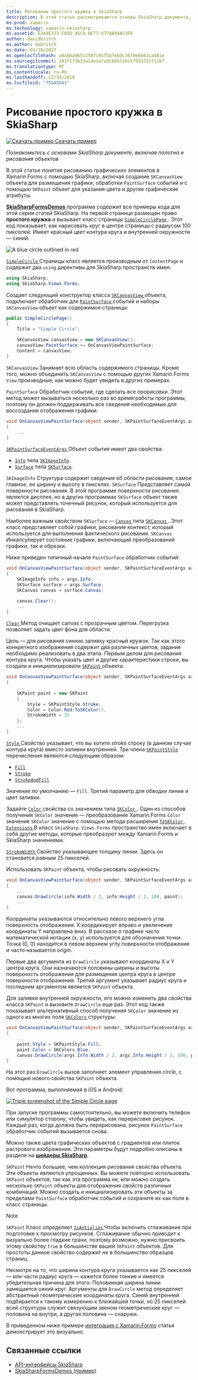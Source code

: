 ```yaml
---
title: Рисование простого кружка в SkiaSharp
description: В этой статье рассматриваются основы SkiaSharp документа, в том числе полотна и paint, в приложениях Xamarin.Forms и демонстрирует это с помощью примера кода.
ms.prod: xamarin
ms.technology: xamarin-skiasharp
ms.assetid: E3A4E373-F65D-45C8-8E77-577A804AC3F8
author: davidbritch
ms.author: dabritch
ms.date: 03/10/2017
ms.openlocfilehash: a0ab6a965c2507c01f5b7ebdc3670e6661ca481e
ms.sourcegitcommit: 191f1f3b13a14e2afadcb95126c5f653722f126f
ms.translationtype: MT
ms.contentlocale: ru-RU
ms.lasthandoff: 12/30/2019
ms.locfileid: "75545641"
---
```

# <a name="drawing-a-simple-circle-in-skiasharp"></a>Рисование простого кружка в SkiaSharp

[![Скачать пример](~/media/shared/download.png) Скачать пример](https://docs.microsoft.com/samples/xamarin/xamarin-forms-samples/skiasharpforms-demos)

_Познакомьтесь с основами SkiaSharp документе, включая полотна и рисования объектов_

В этой статье понятия рисованию графических элементов в Xamarin.Forms с помощью SkiaSharp, включая создание `SKCanvasView` объекта для размещения графики, обработки `PaintSurface` событий и с помощью `SKPaint` объект для указания цвета и другие графические атрибуты.

[ **SkiaSharpFormsDemos** ](https://docs.microsoft.com/samples/xamarin/xamarin-forms-samples/skiasharpforms-demos) программа содержит все примеры кода для этой серии статей SkiaSharp. На первой странице размещен право **простого кружка** и вызывает класс страницы [ `SimpleCirclePage` ](https://github.com/xamarin/xamarin-forms-samples/blob/master/SkiaSharpForms/Demos/Demos/SkiaSharpFormsDemos/Basics/SimpleCirclePage.cs). Этот код показывает, как нарисовать круг в центре страницы с радиусом 100 пикселей. Имеет красный цвет контура круга и внутренней окружности — синий.

![](circle-images/circleexample.png "A blue circle outlined in red")

[ `SimpleCircle` ](https://github.com/xamarin/xamarin-forms-samples/blob/master/SkiaSharpForms/Demos/Demos/SkiaSharpFormsDemos/Basics/SimpleCirclePage.cs) Страницы класс является производным от `ContentPage` и содержит два `using` директивы для SkiaSharp пространств имен:

```csharp
using SkiaSharp;
using SkiaSharp.Views.Forms;
```

Создает следующий конструктор класса [ `SKCanvasView` ](xref:SkiaSharp.Views.Forms.SKCanvasView) объекта, подключает обработчик для [ `PaintSurface` ](xref:SkiaSharp.Views.Forms.SKCanvasView.PaintSurface) событий и наборы `SKCanvasView` объект как содержимое страницы:

```csharp
public SimpleCirclePage()
{
    Title = "Simple Circle";

    SKCanvasView canvasView = new SKCanvasView();
    canvasView.PaintSurface += OnCanvasViewPaintSurface;
    Content = canvasView;
}
```

`SKCanvasView` Занимает всю область содержимого страницы. Кроме того, можно объединить `SKCanvasView` с помощью других Xamarin.Forms `View` производные, как можно будет увидеть в других примерах.

`PaintSurface` Обработчик событий, где сделать все прорисовки. Этот метод может вызываться несколько раз во время работы программы, поэтому он должен поддерживать все сведения необходимые для воссоздания отображения графики:

```csharp
void OnCanvasViewPaintSurface(object sender, SKPaintSurfaceEventArgs args)
{
    ...
}

```

[ `SKPaintSurfaceEventArgs` ](xref:SkiaSharp.Views.Forms.SKPaintSurfaceEventArgs) Объект события имеет два свойства:

- [`Info`](xref:SkiaSharp.Views.Forms.SKPaintSurfaceEventArgs.Info) типа [`SKImageInfo`](xref:SkiaSharp.SKImageInfo).
- [`Surface`](xref:SkiaSharp.Views.Forms.SKPaintSurfaceEventArgs.Surface) типа [`SKSurface`](xref:SkiaSharp.SKSurface).

`SKImageInfo` Структура содержит сведения об области рисования, самое главное, ее ширину и высоту в пикселях. `SKSurface` Представляет самой поверхности рисования. В этой программе поверхности рисования является дисплея, но в других программах `SKSurface` объект также может представлять точечный рисунок, который используется для рисования в SkiaSharp.

Наиболее важным свойством `SKSurface` — [ `Canvas` ](xref:SkiaSharp.SKSurface.Canvas) типа [ `SKCanvas` ](xref:SkiaSharp.SKCanvas). Этот класс представляет собой графики, рисование контекст, который используется для выполнения фактического рисования. `SKCanvas` Инкапсулирует состояние графики, включающий преобразований графики, так и обрезки.

Ниже приведен типичный начале `PaintSurface` обработчик событий:

```csharp
void OnCanvasViewPaintSurface(object sender, SKPaintSurfaceEventArgs args)
{
    SKImageInfo info = args.Info;
    SKSurface surface = args.Surface;
    SKCanvas canvas = surface.Canvas;

    canvas.Clear();
    ...
}

```

[ `Clear` ](xref:SkiaSharp.SKCanvas.Clear) Метод очищает canvas с прозрачным цветом. Перегрузка позволяет задать цвет фона для области.

Цель — для рисования синюю заливку красный кружок. Так как этого конкретного изображения содержит два различных цветов, задание необходимо реализовать в два этапа. Первым делом для рисования контура круга. Чтобы указать цвет и другие характеристики строки, вы создали и инициализировали [ `SKPaint` ](xref:SkiaSharp.SKPaint) объекта:

```csharp
void OnCanvasViewPaintSurface(object sender, SKPaintSurfaceEventArgs args)
{
    ...
    SKPaint paint = new SKPaint
    {
        Style = SKPaintStyle.Stroke,
        Color = Color.Red.ToSKColor(),
        StrokeWidth = 25
    };
    ...
}
```

[ `Style` ](xref:SkiaSharp.SKPaint.Style) Свойство указывает, что вы хотите *stroke* строку (в данном случае контура круга) вместо *заливки* внутренней. Три члена [ `SKPaintStyle` ](xref:SkiaSharp.SKPaintStyle) перечисления являются следующим образом:

- [`Fill`](xref:SkiaSharp.SKPaintStyle.Fill)
- [`Stroke`](xref:SkiaSharp.SKPaintStyle.Stroke)
- [`StrokeAndFill`](xref:SkiaSharp.SKPaintStyle.StrokeAndFill)

Значение по умолчанию — `Fill`. Третий параметр для обводки линии и цвет заливки.

Задайте [ `Color` ](xref:SkiaSharp.SKPaint.Color) свойства со значением типа [ `SKColor` ](xref:SkiaSharp.SKColor). Один из способов получения `SKColor` значение — преобразование Xamarin.Forms `Color` значение `SKColor` значение с помощью метода расширения [ `ToSKColor` ](xref:SkiaSharp.Views.Forms.Extensions.ToSKColor*). [ `Extensions` ](xref:SkiaSharp.Views.Forms.Extensions) В класс `SkiaSharp.Views.Forms` пространство имен включает в себя другие методы, которые преобразуют между Xamarin.Forms и SkiaSharp значениями.

[ `StrokeWidth` ](xref:SkiaSharp.SKPaint.StrokeWidth) Свойство указывающее толщину линии. Здесь он становится равным 25 пикселей.

Использовать `SKPaint` объекта, чтобы рисовать окружность:

```csharp
void OnCanvasViewPaintSurface(object sender, SKPaintSurfaceEventArgs args)
{
    ...
    canvas.DrawCircle(info.Width / 2, info.Height / 2, 100, paint);
    ...
}
```

Координаты указываются относительно левого верхнего угла поверхность отображения. X координирует вправо и увеличение координаты Y направлена вниз. В рассказе о графике часто математической нотации (x, y) используется для обозначения точки. Точка (0, 0) находится в левом верхнем углу поверхности отображения и часто называется *origin*.

Первые два аргумента из `DrawCircle` указывают координаты X и Y центра круга. Они назначаются половины ширины и высоты поверхность отображения для размещения центра круга в центре поверхности отображения. Третий аргумент указывает радиус круга и последним аргументом является `SKPaint` объекта.

Для заливки внутренней окружности, его можно изменить два свойства класса `SKPaint` и вызовите `DrawCircle` еще раз. Этот код также показывает альтернативный способ получения `SKColor` значение из одного из многих поля [ `SKColors` ](xref:SkiaSharp.SKColors) структуры:

```csharp
void OnCanvasViewPaintSurface(object sender, SKPaintSurfaceEventArgs args)
{
    ...
    paint.Style = SKPaintStyle.Fill;
    paint.Color = SKColors.Blue;
    canvas.DrawCircle(args.Info.Width / 2, args.Info.Height / 2, 100, paint);
}
```

На этот раз `DrawCircle` вызов заполняет элемент управления circle, с помощью нового свойства `SKPaint` объекта.

Вот программа, выполняемая в iOS и Android:

[![](circle-images/simplecircle-small.png "Triple screenshot of the Simple Circle page")](circle-images/simplecircle-large.png#lightbox "Triple screenshot of the Simple Circle page")

При запуске программы самостоятельно, вы можете включить телефон или симулятор сторону, чтобы увидеть, как перерисовке рисунок. Каждый раз, когда должна быть перерисована, рисунок `PaintSurface` обработчик событий вызывается снова.

Можно также цвета графических объектов с градиентов или плиток растрового изображения. Эти параметры будут подробно описаны в разделе на [ **шейдеры SkiaSharp**](../effects/shaders/index.md).

`SKPaint` Нечто большее, чем коллекция рисования свойства объекта. Эти объекты являются упрощенных. Вы можете повторно использовать `SKPaint` объектов, так как эта программа не, или можно создать несколько `SKPaint` объекты для отображения свойств различных комбинаций. Можно создать и инициализировать эти объекты за пределами `PaintSurface` обработчик событий и сохраните их как поля в класс страницы.

> [!NOTE]
> `SKPaint` Класс определяет [ `IsAntialias` ](xref:SkiaSharp.SKPaint.IsAntialias) Чтобы включить сглаживание при подготовке к просмотру рисунков. Сглаживание обычно приводит к визуально более гладкие грани, поэтому возможно, нужно присвоить этому свойству `true` в большинстве вашей `SKPaint` объектов. Для простоты данное свойство содержит _не_ в большинство образцов страниц.

Несмотря на то, что ширина контура круга указывается как 25 пикселей &mdash; или части радиус круга &mdash; кажется более тонкие и имеется убедительная причина для этого: Половинная ширина линии замещается синий круг. Аргументы для `DrawCircle` метод определяет абстрактный геометрические координаты круга. Синий внутренней подбирается к такому измерению к ближайшей точки, но 25 пикселей всей структуры служит связующим звеном геометрические круг &mdash; половина на внутри, а другая половина — снаружи.

В приведенном ниже примере [интеграция с Xamarin.Forms](~/xamarin-forms/user-interface/graphics/skiasharp/basics/integration.md) статья демонстрирует это визуально.

## <a name="related-links"></a>Связанные ссылки

- [API-интерфейсы SkiaSharp](https://docs.microsoft.com/dotnet/api/skiasharp)
- [SkiaSharpFormsDemos (пример)](https://docs.microsoft.com/samples/xamarin/xamarin-forms-samples/skiasharpforms-demos)
